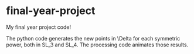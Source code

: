 # final-year-project
My final year project code!

The python code generates the new points in \Delta for each symmetric power, both in SL_3 and SL_4. The processing code animates those results.
